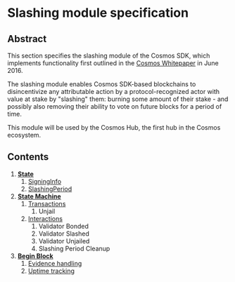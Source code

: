 # Slashing module specification

## Abstract

This section specifies the slashing module of the Cosmos SDK, which implements functionality
first outlined in the [Cosmos Whitepaper](https://cosmos.network/about/whitepaper) in June 2016.

The slashing module enables Cosmos SDK-based blockchains to disincentivize any attributable action
by a protocol-recognized actor with value at stake by "slashing" them: burning some amount of their
stake - and possibly also removing their ability to vote on future blocks for a period of time.

This module will be used by the Cosmos Hub, the first hub in the Cosmos ecosystem.

## Contents

1. **[State](state.md)**
    1. [SigningInfo](state.md#signing-info)
    1. [SlashingPeriod](state.md#slashing-period)
1. **[State Machine](state-machine.md)**
    1. [Transactions](state-machine.md#transactions)
          1. Unjail
    1. [Interactions](state-machine.md#interactions)
          1. Validator Bonded
          1. Validator Slashed
          1. Validator Unjailed
          1. Slashing Period Cleanup
1. **[Begin Block](begin-block.md)**
    1. [Evidence handling](begin-block.md#evidence-handling)
    1. [Uptime tracking](begin-block.md#uptime-tracking)
